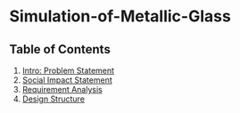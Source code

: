 # Simulation-of-Metallic-Glass

## Table of Contents

1. [Intro: Problem Statement](ProblemStatement.md)
2. [Social Impact Statement](sis.md)
3. [Requirement Analysis](requirement-analysis.md)
4. [Design Structure](design-structure.md)
